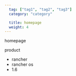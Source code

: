 ```yaml
---
  tag: ["tag1", "tag2", "tag3"]
  category: "category"

  title: homepage
  weight: 4
---
```


homepage

product 
- rancher
- rancher os
- 1.6

